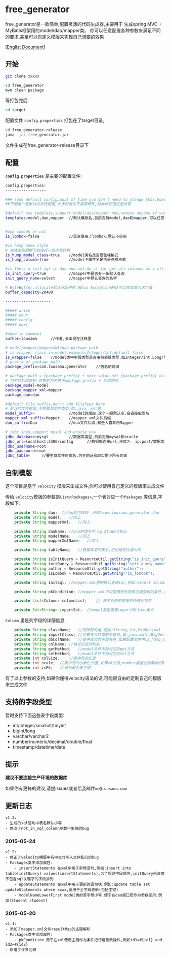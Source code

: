 # free_generator

free_generator是一款简单,配置灵活的代码生成器,主要用于
生成spring MVC + MyBatis框架用的model/dao/mapper类。
你可以任意配置各种参数来满足不同的要求,甚至可以自定义模版来实现自己想要的效果

[[Englist Document](https://github.com/lousama/free_generator/blob/master/README.en.md)]

## 开始
``` bash
git clone xxxxx
```
``` bash
cd free_generator
mvn clean package
```
等打包完后:

``` bash
cd target
```
配置文件 `config.properties` 打包在了target目录,

``` bash
cd free_generator-release
java -jar free_generator.jar
```
文件生成在free_generator-release目录下

## 配置

**`config.properties`** 是主要的配置文件:

``` bash
config.properties:
------------------

### some default config,most of time you don't need to change this,however,except you really need.
##下面是一些默认的系统配置,大多时候你不需要修改,除非你知道这是作甚

#default use template,support model/dao/mapper now,remove anyone if you don't need
templates=model,dao,mapper  //默认模版名,目前支持model,dao和mapper,可以任意修改,不能为空,自定义的模版名称前缀与默认一致


#use lombok or not
is_lombok=false             //是否使用了lombok,默认不启用

#is hump name style
# 驼峰命名根据下划线后一位大写转换
is_hump_model_class=true    //model类名是否是驼峰格式
is_hump_column=true         //model下属性名是否是驼峰格式

#is there a init sql in dao and xml,do it for get all columns as a string show.
is_init_query=true          //mapper中是否有一条默认查询
init_query_name=select      //mapper中默认查询的名字

# ByteBuffer.allocate默认分配内存,报nio Exception的话可以尝试增大这个值
buffer_capacity=20480

--------------------

##### write
##### your
##### config
##### next

#show in comment
author=lousama      //作者,会出现在注释里

# model/mapper/mapperXml/dao package path
# is wrapper class in model,example:Integer/int,default false
is_wrapper=false    //model类中字段类型是否用包装器类型,如Integer/int,Long/long
# prefix of package path
package_prefix=com.lousama.generator    //包名的前缀

# package_path = {package_prefix} + next value,set {package_prefix} null if you wanna define next
# 包名的后缀路径,完整的包名等于package_prefix + 后缀路径
package_model=model
package_mapper_xml=mapper
package_dao=dao

#default file suffix,don't add fileType here
# 默认的文件前缀,不需要加文件类型,如.java,.xml等
model_suffix=               //model的后缀,这个一般默认空,会直接取表名
mapper_xml_suffix=Mapper    //mapper.xml文件后缀
dao_suffix=Dao              //dao文件后缀,有些人喜欢用Mapper

# jdbc info,support mysql and oracle now
jdbc_database=mysql         //数据库类型,目前支持mysql和oracle
jdbc_url=localhost:3306/config      //数据库连接url,格式为  ip:port/数据库实例
jdbc_username=root
jdbc_password=root
jdbc_table=     //要生成文件的表名,为空的话会取实例下所有的表

```

## 自制模版
这个项目是基于 `velocity` 模版来生成文件,你可以使用自己定义的模版来生成文件

传给 `velocity`模版的参数是`List<Packages>`,一个表对应一个`Packages` 类信息,字段如下:

``` java
    private String dao;  //dao的包路径 ,例如:com.lousama.generator.dao
    private String model;   //同上
    private String mapperXml;   //同上

    private String daoName; //dao的类名字,eg:StudentDao
    private String modelName;   //同上
    private String mapperXmlName;   //同上

    private String tableName;   //数据库里的表名,已经格式化成大写

    private String isInitQuery = ResourceUtil.getString("is_init_query");
    private String initQuery = ResourceUtil.getString("init_query_name");
    private String author = ResourceUtil.getString("author");
    private String isLombok = ResourceUtil.getString("is_lombok");

    private String initSql; //mapper.xml里的默认查询sql,例如:select id,name from table

    private String pkCondition; //mapper.xml中可能用到的按照主键查询的条件,格式如:id1=#{id1} and id2=#{id2}

    private List<Column> columnList;    // 表名对应的表里的所有列信息

    private Set<String> importSet;  //model类里需要import的class集合
```

`Column` 里是列字段的详细信息:

``` java
    private String className;   //列所属的类,例如:String,int,BigDecimal
    private String importClass; //列要导入的类的全路径,如:java.math.BigDecimal
    private String dbColName;   //表中真实的字段名称,如果配置文件中is_hump_column}=false,那么跟下面的colName值一样
    private String colName; //格式化后的列名
    private String getMethod;   //model文件中列对应的get方法
    private String setMethod;   //model文件中列对应的set方法
    private int colSize;    //表中列的长度
    private int scale;  //表中列的小数位长度,如果>0的话,number类型会被解析成BigDecimal
    private int isPk;   //该列是否是主键
```
有了以上参数的支持,如果你懂得velocity语法的话,可能很自由的定制自己的模版来生成文件

## 支持的字段类型

暂时支持下面这些表字段类型:
- int/integer/smallint/tinyint
- bigint/long
- varchar/varchar2
- number/numeric/decimal/double/float
- timestamp/datetime/date

## 提示

**建议不要连接生产环境的数据库**

如果你有更棒的建议,请提issues或者给我邮件`me@lousama.com`

## 更新日志

    v1.3:
    - 生成的sql语句中表名默认小写
    - 修改了not_in_sql_column参数不生效的bug

### 2015-05-24
    v1.2:
    - 修正了velocity模版中有中文时写入文件乱码的bug
    - Packages类中添加属性:
        - insertStatements 在xml中用于新增语句,例如:insert into table(initQuery) values(insertStatements),为了保证字段顺序,initQuery已改成不包含sql关键字的字段排列
        - updateStatements 在xml中用于更新的语句块,例如:update table set updateStatements where xxxx,适用于全字段更新(包括主键)
        - modelNameLowerFirst model类的首字母小写,便于在dao接口层作为参数使用,例如(Student student)

### 2015-05-20
    v1.1:
    - 添加了mapper.xml文件resultMap的主键解析
    - Packages类中添加属性:
        - pkCondition 用于在xml使用主键作为条件进行增删改操作,例如id1=#{id1} and id2=#{id2}
    - 新增了许多注释






